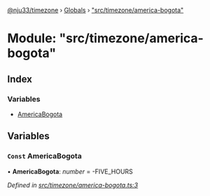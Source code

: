 [@nju33/timezone](../README.md) › [Globals](../globals.md) › ["src/timezone/america-bogota"](_src_timezone_america_bogota_.md)

# Module: "src/timezone/america-bogota"

## Index

### Variables

* [AmericaBogota](_src_timezone_america_bogota_.md#const-americabogota)

## Variables

### `Const` AmericaBogota

• **AmericaBogota**: *number* = -FIVE_HOURS

*Defined in [src/timezone/america-bogota.ts:3](https://github.com/nju33/timezone/blob/f7057aa/src/timezone/america-bogota.ts#L3)*
